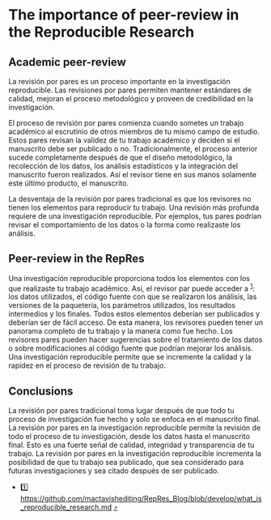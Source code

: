# The importance of peer-review in the Reproducible Research

## Academic peer-review

La revisión por pares es un proceso importante en la investigación reproducible. Las revisiones por
pares permiten mantener estándares de calidad, mejoran el proceso metodológico y proveen de
credibilidad en la investigación.

El proceso de revisión por pares comienza cuando sometes un trabajo académico al escrutinio de otros
miembros de tu mismo campo de estudio. Estos pares revisan la validez de tu trabajo académico y
deciden si el manuscrito debe ser publicado o no. Tradicionalmente, el proceso anterior sucede
completamente después de que el diseño metodológico, la recolección de los datos, los análisis
estadísticos y la integración del manuscrito fueron realizados. Así el revisor tiene en sus manos
solamente este último producto, el manuscrito.

La desventaja de la revisión por pares tradicional es que los revisores no tienen los elementos para
reproducir tu trabajo. Una revisión más profunda requiere de una investigación reproducible. Por
ejemplos, tus pares podrían revisar el comportamiento de los datos o la forma como realizaste los
análisis. 

## Peer-review in the RepRes

Una investigación reproducible proporciona todos los elementos con los que realizaste tu trabajo
académico. Así, el revisor par puede acceder a <sup id = "1">[1](#rep-res)</sup>: los datos
utilizados, el código fuente con que se realizaron los análisis, las versiones de la paquetería, los
parámetros utilizados, los resultados intermedios y los finales. Todos estos elementos deberían ser publicados y
deberían ser de fácil acceso. De esta manera, los revisores pueden tener un panorama completo de tu
trabajo y la manera como fue hecho. Los revisores pares pueden hacer sugerencias sobre el
tratamiento de los datos o sobre modificaciones al código fuente que podrían mejorar los análisis.
Una investigación reproducible permite que se incremente la calidad y la rapidez en el proceso de
revisión de tu trabajo.

## Conclusions

La revisión por pares tradicional toma lugar después de que todo tu proceso de investigación fue
hecho y solo se enfoca en el manuscrito final. La revisión por pares en la investigación
reproducible permite la revisión de todo el proceso de tu investigación, desde los datos hasta el
manuscrito final. Esto es una fuerte señal de calidad, integridad y transparencia de tu trabajo.
La revisión por pares en la investigación reproducible incrementa la posibilidad de que tu trabajo sea publicado, que sea considerado para
futuras investigaciones y sea citado después de ser publicado.

- <a name="rep-res">1️⃣</a> https://github.com/mactavishediting/RepRes_Blog/blob/develop/what_is_reproducible_research.md [⤴️](#1)
